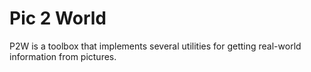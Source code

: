 # Pic 2 World
P2W is a toolbox that implements several utilities for getting real-world information from pictures.
